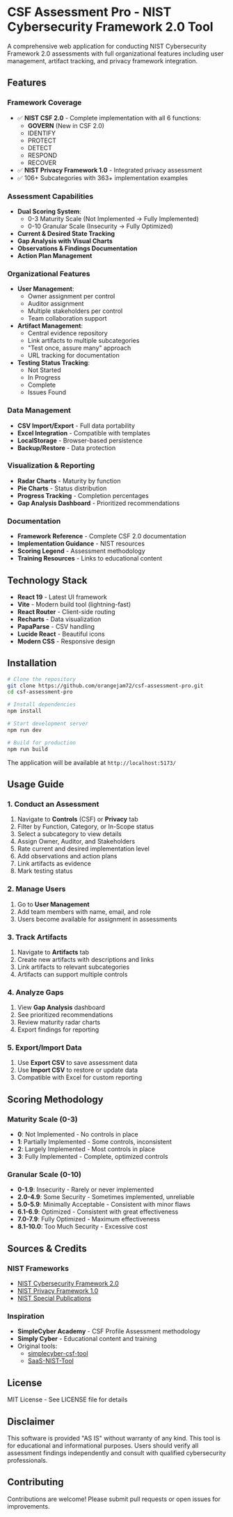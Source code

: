 # CSF Assessment Pro - NIST Cybersecurity Framework 2.0 Tool

A comprehensive web application for conducting NIST Cybersecurity Framework 2.0 assessments with full organizational features including user management, artifact tracking, and privacy framework integration.

## Features

### Framework Coverage
- ✅ **NIST CSF 2.0** - Complete implementation with all 6 functions:
  - **GOVERN** (New in CSF 2.0)
  - IDENTIFY
  - PROTECT
  - DETECT
  - RESPOND
  - RECOVER
- ✅ **NIST Privacy Framework 1.0** - Integrated privacy assessment
- ✅ 106+ Subcategories with 363+ implementation examples

### Assessment Capabilities
- **Dual Scoring System**:
  - 0-3 Maturity Scale (Not Implemented → Fully Implemented)
  - 0-10 Granular Scale (Insecurity → Fully Optimized)
- **Current & Desired State Tracking**
- **Gap Analysis with Visual Charts**
- **Observations & Findings Documentation**
- **Action Plan Management**

### Organizational Features
- **User Management**:
  - Owner assignment per control
  - Auditor assignment
  - Multiple stakeholders per control
  - Team collaboration support
- **Artifact Management**:
  - Central evidence repository
  - Link artifacts to multiple subcategories
  - "Test once, assure many" approach
  - URL tracking for documentation
- **Testing Status Tracking**:
  - Not Started
  - In Progress
  - Complete
  - Issues Found

### Data Management
- **CSV Import/Export** - Full data portability
- **Excel Integration** - Compatible with templates
- **LocalStorage** - Browser-based persistence
- **Backup/Restore** - Data protection

### Visualization & Reporting
- **Radar Charts** - Maturity by function
- **Pie Charts** - Status distribution
- **Progress Tracking** - Completion percentages
- **Gap Analysis Dashboard** - Prioritized recommendations

### Documentation
- **Framework Reference** - Complete CSF 2.0 documentation
- **Implementation Guidance** - NIST resources
- **Scoring Legend** - Assessment methodology
- **Training Resources** - Links to educational content

## Technology Stack

- **React 19** - Latest UI framework
- **Vite** - Modern build tool (lightning-fast)
- **React Router** - Client-side routing
- **Recharts** - Data visualization
- **PapaParse** - CSV handling
- **Lucide React** - Beautiful icons
- **Modern CSS** - Responsive design

## Installation

```bash
# Clone the repository
git clone https://github.com/orangejam72/csf-assessment-pro.git
cd csf-assessment-pro

# Install dependencies
npm install

# Start development server
npm run dev

# Build for production
npm run build
```

The application will be available at `http://localhost:5173/`

## Usage Guide

### 1. Conduct an Assessment

1. Navigate to **Controls** (CSF) or **Privacy** tab
2. Filter by Function, Category, or In-Scope status
3. Select a subcategory to view details
4. Assign Owner, Auditor, and Stakeholders
5. Rate current and desired implementation level
6. Add observations and action plans
7. Link artifacts as evidence
8. Mark testing status

### 2. Manage Users

1. Go to **User Management**
2. Add team members with name, email, and role
3. Users become available for assignment in assessments

### 3. Track Artifacts

1. Navigate to **Artifacts** tab
2. Create new artifacts with descriptions and links
3. Link artifacts to relevant subcategories
4. Artifacts can support multiple controls

### 4. Analyze Gaps

1. View **Gap Analysis** dashboard
2. See prioritized recommendations
3. Review maturity radar charts
4. Export findings for reporting

### 5. Export/Import Data

1. Use **Export CSV** to save assessment data
2. Use **Import CSV** to restore or update data
3. Compatible with Excel for custom reporting

## Scoring Methodology

### Maturity Scale (0-3)
- **0**: Not Implemented - No controls in place
- **1**: Partially Implemented - Some controls, inconsistent
- **2**: Largely Implemented - Most controls in place
- **3**: Fully Implemented - Complete, optimized controls

### Granular Scale (0-10)
- **0-1.9**: Insecurity - Rarely or never implemented
- **2.0-4.9**: Some Security - Sometimes implemented, unreliable
- **5.0-5.9**: Minimally Acceptable - Consistent with minor flaws
- **6.1-6.9**: Optimized - Consistent with great effectiveness
- **7.0-7.9**: Fully Optimized - Maximum effectiveness
- **8.1-10.0**: Too Much Security - Excessive cost

## Sources & Credits

### NIST Frameworks
- [NIST Cybersecurity Framework 2.0](https://www.nist.gov/cyberframework)
- [NIST Privacy Framework 1.0](https://www.nist.gov/privacy-framework)
- [NIST Special Publications](https://csrc.nist.gov/publications)

### Inspiration
- **SimpleCyber Academy** - CSF Profile Assessment methodology
- **Simply Cyber** - Educational content and training
- Original tools:
  - [simplecyber-csf-tool](https://github.com/orangejam72/simplecyber-csf-tool)
  - [SaaS-NIST-Tool](https://github.com/orangejam72/SaaS-NIST-Tool)

## License

MIT License - See LICENSE file for details

## Disclaimer

This software is provided "AS IS" without warranty of any kind. This tool is for educational and informational purposes. Users should verify all assessment findings independently and consult with qualified cybersecurity professionals.

## Contributing

Contributions are welcome! Please submit pull requests or open issues for improvements.
